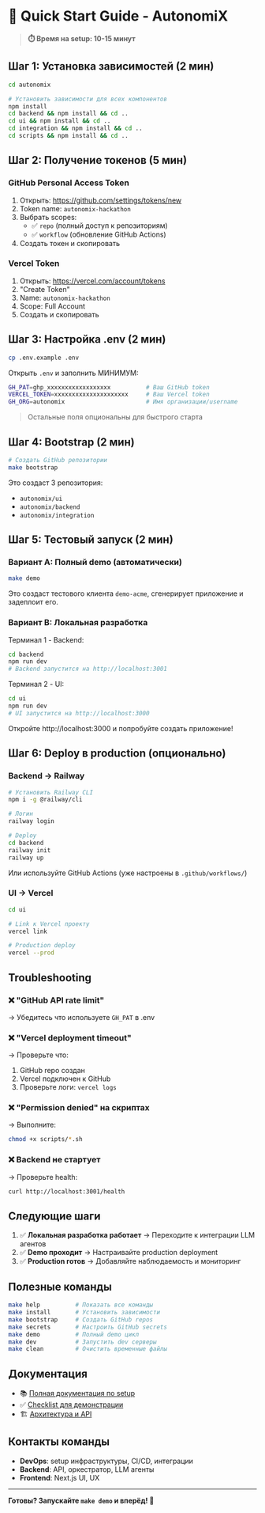 # 🚀 Quick Start Guide - AutonomiX

> **⏱️ Время на setup: 10-15 минут**

## Шаг 1: Установка зависимостей (2 мин)

```bash
cd autonomix

# Установить зависимости для всех компонентов
npm install
cd backend && npm install && cd ..
cd ui && npm install && cd ..
cd integration && npm install && cd ..
cd scripts && npm install && cd ..
```

## Шаг 2: Получение токенов (5 мин)

### GitHub Personal Access Token

1. Открыть: https://github.com/settings/tokens/new
2. Token name: `autonomix-hackathon`
3. Выбрать scopes:
   - ✅ `repo` (полный доступ к репозиториям)
   - ✅ `workflow` (обновление GitHub Actions)
4. Создать токен и скопировать

### Vercel Token

1. Открыть: https://vercel.com/account/tokens
2. "Create Token"
3. Name: `autonomix-hackathon`
4. Scope: Full Account
5. Создать и скопировать

## Шаг 3: Настройка .env (2 мин)

```bash
cp .env.example .env
```

Открыть `.env` и заполнить МИНИМУМ:

```bash
GH_PAT=ghp_xxxxxxxxxxxxxxxxxx          # Ваш GitHub token
VERCEL_TOKEN=xxxxxxxxxxxxxxxxxxxxx     # Ваш Vercel token
GH_ORG=autonomix                       # Имя организации/username
```

> Остальные поля опциональны для быстрого старта

## Шаг 4: Bootstrap (2 мин)

```bash
# Создать GitHub репозитории
make bootstrap
```

Это создаст 3 репозитория:
- `autonomix/ui`
- `autonomix/backend`
- `autonomix/integration`

## Шаг 5: Тестовый запуск (2 мин)

### Вариант A: Полный demo (автоматически)

```bash
make demo
```

Это создаст тестового клиента `demo-acme`, сгенерирует приложение и задеплоит его.

### Вариант B: Локальная разработка

Терминал 1 - Backend:
```bash
cd backend
npm run dev
# Backend запустится на http://localhost:3001
```

Терминал 2 - UI:
```bash
cd ui
npm run dev
# UI запустится на http://localhost:3000
```

Откройте http://localhost:3000 и попробуйте создать приложение!

## Шаг 6: Deploy в production (опционально)

### Backend → Railway

```bash
# Установить Railway CLI
npm i -g @railway/cli

# Логин
railway login

# Deploy
cd backend
railway init
railway up
```

Или используйте GitHub Actions (уже настроены в `.github/workflows/`)

### UI → Vercel

```bash
cd ui

# Link к Vercel проекту
vercel link

# Production deploy
vercel --prod
```

## Troubleshooting

### ❌ "GitHub API rate limit"
→ Убедитесь что используете `GH_PAT` в .env

### ❌ "Vercel deployment timeout"
→ Проверьте что:
1. GitHub repo создан
2. Vercel подключен к GitHub
3. Проверьте логи: `vercel logs`

### ❌ "Permission denied" на скриптах
→ Выполните:
```bash
chmod +x scripts/*.sh
```

### ❌ Backend не стартует
→ Проверьте health:
```bash
curl http://localhost:3001/health
```

## Следующие шаги

1. ✅ **Локальная разработка работает** → Переходите к интеграции LLM агентов
2. ✅ **Demo проходит** → Настраивайте production deployment
3. ✅ **Production готов** → Добавляйте наблюдаемость и мониторинг

## Полезные команды

```bash
make help          # Показать все команды
make install       # Установить зависимости
make bootstrap     # Создать GitHub repos
make secrets       # Настроить GitHub secrets
make demo          # Полный demo цикл
make dev           # Запустить dev серверы
make clean         # Очистить временные файлы
```

## Документация

- 📚 [Полная документация по setup](docs/SETUP.md)
- ✅ [Checklist для демонстрации](docs/DEMO_CHECKLIST.md)
- 🏗️ [Архитектура и API](docs/SETUP.md#api-reference)

## Контакты команды

- **DevOps**: setup инфраструктуры, CI/CD, интеграции
- **Backend**: API, оркестратор, LLM агенты
- **Frontend**: Next.js UI, UX

---

**Готовы? Запускайте `make demo` и вперёд! 🚀**
